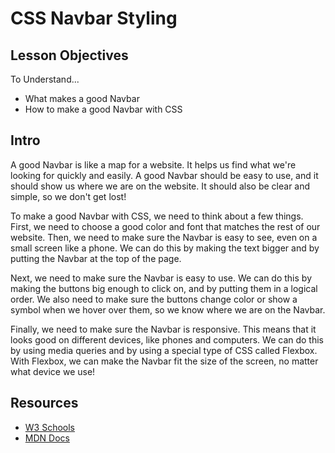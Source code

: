 # CSS Navbar Styling

## Lesson Objectives

To Understand...

- What makes a good Navbar
- How to make a good Navbar with CSS

## Intro

A good Navbar is like a map for a website. It helps us find what we're looking for quickly and easily. A good Navbar should be easy to use, and it should show us where we are on the website. It should also be clear and simple, so we don't get lost!

To make a good Navbar with CSS, we need to think about a few things. First, we need to choose a good color and font that matches the rest of our website. Then, we need to make sure the Navbar is easy to see, even on a small screen like a phone. We can do this by making the text bigger and by putting the Navbar at the top of the page.

Next, we need to make sure the Navbar is easy to use. We can do this by making the buttons big enough to click on, and by putting them in a logical order. We also need to make sure the buttons change color or show a symbol when we hover over them, so we know where we are on the Navbar.

Finally, we need to make sure the Navbar is responsive. This means that it looks good on different devices, like phones and computers. We can do this by using media queries and by using a special type of CSS called Flexbox. With Flexbox, we can make the Navbar fit the size of the screen, no matter what device we use!

## Resources

- [W3 Schools](https://www.w3schools.com/html/)
- [MDN Docs](https://developer.mozilla.org/en-US/docs/Web/HTML)
